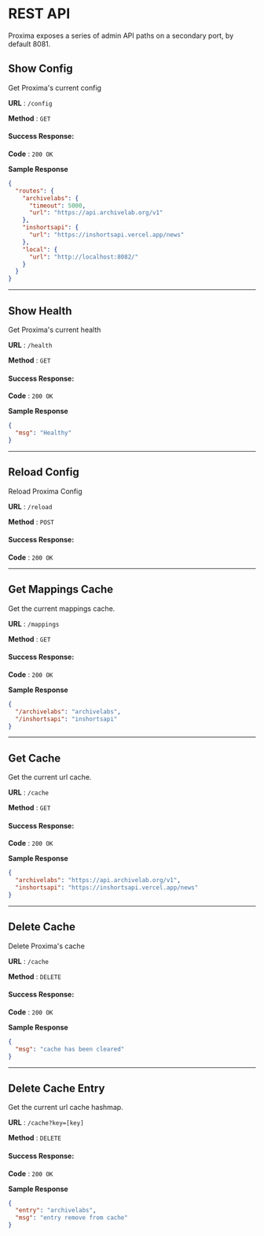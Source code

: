 # REST API

Proxima exposes a series of admin API paths on a secondary port, by default 8081.

## Show Config
Get Proxima's current config

**URL** : `/config`

**Method** : `GET`

#### Success Response:

**Code** : `200 OK`

**Sample Response**

```json
{
  "routes": {
    "archivelabs": {
      "timeout": 5000,
      "url": "https://api.archivelab.org/v1"
    },
    "inshortsapi": {
      "url": "https://inshortsapi.vercel.app/news"
    },
    "local": {
      "url": "http://localhost:8082/"
    }
  }
}
```
---
## Show Health
Get Proxima's current health

**URL** : `/health`

**Method** : `GET`

#### Success Response:

**Code** : `200 OK`

**Sample Response**

```json
{
  "msg": "Healthy"
}
```
---
## Reload Config
Reload Proxima Config

**URL** : `/reload`

**Method** : `POST`

#### Success Response:

**Code** : `200 OK`

---
## Get Mappings Cache
Get the current mappings cache.

**URL** : `/mappings`

**Method** : `GET`

#### Success Response:

**Code** : `200 OK`

**Sample Response**

```json
{
  "/archivelabs": "archivelabs",
  "/inshortsapi": "inshortsapi"
}
```
---
## Get Cache
Get the current url cache.

**URL** : `/cache`

**Method** : `GET`

#### Success Response:

**Code** : `200 OK`

**Sample Response**

```json
{
  "archivelabs": "https://api.archivelab.org/v1",
  "inshortsapi": "https://inshortsapi.vercel.app/news"
}
```
---
## Delete Cache
Delete Proxima's cache

**URL** : `/cache`

**Method** : `DELETE`

#### Success Response:

**Code** : `200 OK`

**Sample Response**

```json
{
  "msg": "cache has been cleared"
}
```
---
## Delete Cache Entry
Get the current url cache hashmap.

**URL** : `/cache?key=[key]`

**Method** : `DELETE`

#### Success Response:

**Code** : `200 OK`

**Sample Response**

```json
{
  "entry": "archivelabs",
  "msg": "entry remove from cache"
}
```
